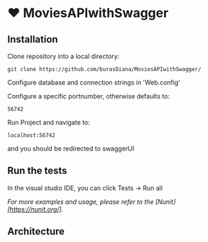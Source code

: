 # :heart: MoviesAPIwithSwagger

## Installation

Clone repository into a local directory:

```
git clone https://github.com/burasDiana/MoviesAPIwithSwagger/
```
Configure database and connection strings in 'Web.config'

Configure a specific portnumber, otherwise defaults to:

```
56742
```
Run Project and navigate to:

```
localhost:56742
```
and you should be redirected to swaggerUI

## Run the tests

In the visual studio IDE, you can click Tests -> Run all

_For more examples and usage, please refer to the [Nunit][https://nunit.org/]._

## Architecture




